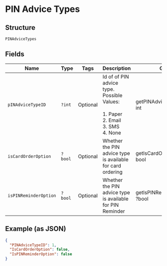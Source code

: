 
# PIN Advice Types

## Structure

`PINAdviceTypes`

## Fields

| Name | Type | Tags | Description | Getter | Setter |
|  --- | --- | --- | --- | --- | --- |
| `pINAdviceTypeID` | `?int` | Optional | Id of of PIN advice type.<br>Possible Values:<br><br>1. Paper<br>2. Email<br>3. SMS<br>4. None | getPINAdviceTypeID(): ?int | setPINAdviceTypeID(?int pINAdviceTypeID): void |
| `isCardOrderOption` | `?bool` | Optional | Whether the PIN advice type is available for card ordering | getIsCardOrderOption(): ?bool | setIsCardOrderOption(?bool isCardOrderOption): void |
| `isPINReminderOption` | `?bool` | Optional | Whether the PIN advice type is available for PIN Reminder | getIsPINReminderOption(): ?bool | setIsPINReminderOption(?bool isPINReminderOption): void |

## Example (as JSON)

```json
{
  "PINAdviceTypeID": 1,
  "IsCardOrderOption": false,
  "IsPINReminderOption": false
}
```

